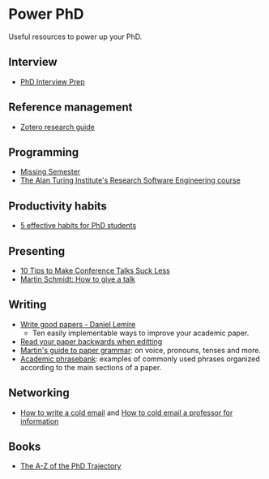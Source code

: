 # Power PhD
Useful resources to power up your PhD.

## Interview
- [PhD Interview Prep](https://twitter.com/sidgairo18/status/1606029297537257472)

## Reference management
- [Zotero research guide](https://research.library.gsu.edu/c.php?g=115275&p=750658)

## Programming
- [Missing Semester](https://missing.csail.mit.edu/)
- [The Alan Turing Institute's Research Software Engineering course](https://github.com/alan-turing-institute/rse-course)

## Productivity habits
- [5 effective habits for PhD students](https://twitter.com/raulpacheco/status/1576353106710831104?s=12&t=7JVkTty89Q-klR5WCIk5aQ)

## Presenting
- [10 Tips to Make Conference Talks Suck Less](https://www.morling.dev/blog/ten-tips-make-conference-talks-suck-less/)
- [Martin Schmidt: How to give a talk](https://static1.squarespace.com/static/5a8198f7d74cffd8f0272059/t/62d6f00d9d944216cffb3f97/1658253338777/how-to-give-a-talk.pdf)

## Writing
- [Write good papers - Daniel Lemire](https://lemire.me/blog/rules-to-write-a-good-research-paper/)
  - Ten easily implementable ways to improve your academic paper.
- [Read your paper backwards when editting](https://twitter.com/random_walker/status/1581674801101303810?s=20)
- [Martin's guide to paper grammar](https://www.extragalactic.info/~mjh/paper-grammar.html): on voice, pronouns, tenses and more. 
- [Academic phrasebank](https://www.phrasebank.manchester.ac.uk/): examples of commonly used phrases organized according to the main sections of a paper.

## Networking
- [How to write a cold email](https://sriramk.com/coldemail) and [How to cold email a professor for information](https://www.academictransfer.com/en/blog/how-to-cold-email-a-professor-for-information/)

## Books
- [The A-Z of the PhD Trajectory](https://link.springer.com/book/10.1007/978-3-319-77425-1)

[comment]: # (Comprehensive guide on the general PhD trajectory. I find it too verbose, but it's a good reference.)
